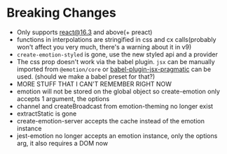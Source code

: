 # Breaking Changes

* Only supports react@16.3 and above(+ preact)
* functions in interpolations are stringified in css and cx calls(probably won't affect you very much, there's a warning about it in v9)
* `create-emotion-styled` is gone, use the new styled api and a provider
* The css prop doesn't work via the babel plugin. `jsx` can be manually imported from `@emotion/core` or [babel-plugin-jsx-pragmatic](https://github.com/jmm/babel-plugin-jsx-pragmatic) can be used. (should we make a babel preset for that?)
* MORE STUFF THAT I CAN'T REMEMBER RIGHT NOW
* emotion will not be stored on the global object so create-emotion only accepts 1 argument, the options
* channel and createBroadcast from emotion-theming no longer exist
* extractStatic is gone
* create-emotion-server accepts the cache instead of the emotion instance
* jest-emotion no longer accepts an emotion instance, only the options arg, it also requires a DOM now
